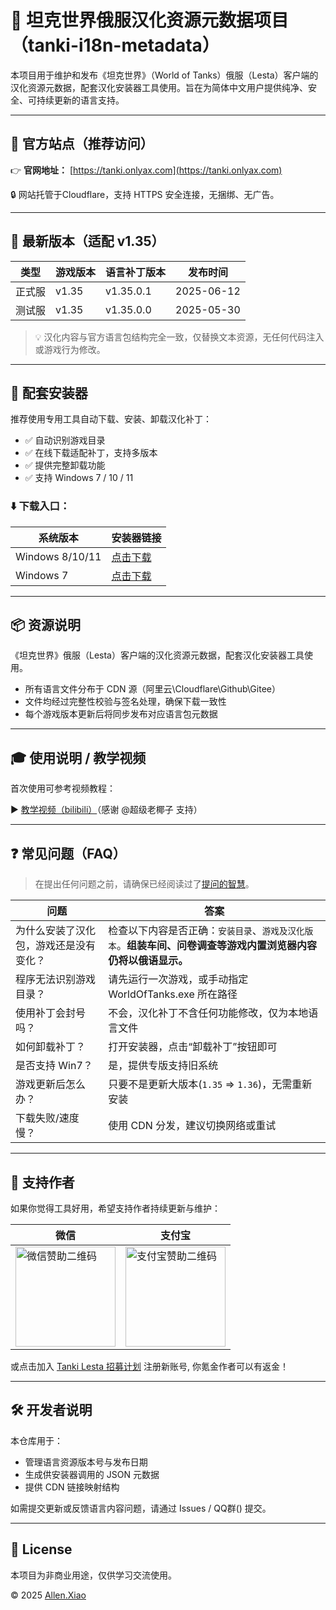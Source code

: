 # 🧭 坦克世界俄服汉化资源元数据项目（tanki-i18n-metadata）
本项目用于维护和发布《坦克世界》（World of Tanks）俄服（Lesta）客户端的汉化资源元数据，配套汉化安装器工具使用。旨在为简体中文用户提供纯净、安全、可持续更新的语言支持。

---

## 🔗 官方站点（推荐访问）

👉 **官网地址：** [https://tanki.onlyax.com](https://tanki.onlyax.com)

🔒 网站托管于Cloudflare，支持 HTTPS 安全连接，无捆绑、无广告。

---

## 📰 最新版本（适配 v1.35）

| 类型   | 游戏版本 | 语言补丁版本 | 发布时间   |
| ------ | -------- | ------------ | ---------- |
| 正式服 | v1.35    | v1.35.0.1    | 2025-06-12 |
| 测试服 | v1.35    | v1.35.0.0    | 2025-05-30 |

> 💡 汉化内容与官方语言包结构完全一致，仅替换文本资源，无任何代码注入或游戏行为修改。

---

## 🧰 配套安装器

推荐使用专用工具自动下载、安装、卸载汉化补丁：

- ✅ 自动识别游戏目录
- ✅ 在线下载适配补丁，支持多版本
- ✅ 提供完整卸载功能
- ✅ 支持 Windows 7 / 10 / 11

### ⬇️ 下载入口：

| 系统版本        | 安装器链接                                                                   |
| --------------- | ---------------------------------------------------------------------------- |
| Windows 8/10/11 | [点击下载](https://dl.onlyax.com/坦克世界莱服汉化安装器_2_1_signed.exe)      |
| Windows 7       | [点击下载](https://dl.onlyax.com/坦克世界莱服汉化安装器_2_1_signed_win7.exe) |

---

## 📦 资源说明

《坦克世界》俄服（Lesta）客户端的汉化资源元数据，配套汉化安装器工具使用。
- 所有语言文件分布于 CDN 源（阿里云\Cloudflare\Github\Gitee）
- 文件均经过完整性校验与签名处理，确保下载一致性
- 每个游戏版本更新后将同步发布对应语言包元数据

---

## 🎓 使用说明 / 教学视频

首次使用可参考视频教程：

▶️ [教学视频（bilibili）](https://b23.tv/Bs8i1cP)（感谢 @超级老椰子 支持）

---

## ❓ 常见问题（FAQ）
> 在提出任何问题之前，请确保已经阅读过了[提问的智慧](https://github.com/ryanhanwu/How-To-Ask-Questions-The-Smart-Way/blob/main/README-zh_CN.md)。

| 问题                                   | 答案                                                                                                             |
| -------------------------------------- | ---------------------------------------------------------------------------------------------------------------- |
| 为什么安装了汉化包，游戏还是没有变化？ | 检查以下内容是否正确：`安装目录`、`游戏及汉化版本`。**组装车间、问卷调查等游戏内置浏览器内容仍将以俄语显示。** |
| 程序无法识别游戏目录？                 | 请先运行一次游戏，或手动指定 WorldOfTanks.exe 所在路径                                                           |
| 使用补丁会封号吗？                     | 不会，汉化补丁不含任何功能修改，仅为本地语言文件                                                                 |
| 如何卸载补丁？                         | 打开安装器，点击“卸载补丁”按钮即可                                                                               |
| 是否支持 Win7？                        | 是，提供专版支持旧系统                                                                                           |
| 游戏更新后怎么办？                     | 只要不是更新大版本(`1.35` => `1.36`)，无需重新安装                                                               |
| 下载失败/速度慢？                      | 使用 CDN 分发，建议切换网络或重试                                                                                |

---

## 💖 支持作者

如果你觉得工具好用，希望支持作者持续更新与维护：

| 微信                                                                                         | 支付宝                                                                                         |
| -------------------------------------------------------------------------------------------- | ---------------------------------------------------------------------------------------------- |
| <img src="https://tanki.onlyax.com/static/wechat_qr.webp" width="160" alt="微信赞助二维码" /> | <img src="https://tanki.onlyax.com/static/alipay_qr.webp" width="160" alt="支付宝赞助二维码" /> |

或点击加入 [Tanki Lesta 招募计划](https://tanki.su/referral/e4b86462996c4a1d9ba9c8dfd02bfe79) 注册新账号, 你氪金作者可以有返金！

---

## 🛠 开发者说明

本仓库用于：

- 管理语言资源版本号与发布日期
- 生成供安装器调用的 JSON 元数据
- 提供 CDN 链接映射结构

如需提交更新或反馈语言内容问题，请通过 Issues / QQ群() 提交。

---

## 📄 License

本项目为非商业用途，仅供学习交流使用。

© 2025 [Allen.Xiao](https://github.com/AllenXiao95)
